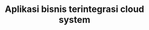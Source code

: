 ---
templateKey: 'home-page'
title: Aplikasi bisnis terintegrasi cloud system 
meta_title: Dashboard | Integration process your business
meta_description: >-
  Jasa pengintegrasian aplikasi berbasis cloud server berbasis web,
  Aplikasi akan disesuaikan dengan proses bisnis yang anda kembangkan saat ini akan lebih mudah, fleksibel dan akurat.
heading: Aplikasi bisnis yang terintagrasi berbasis cloud
description: >-
  Kami menyediakan jasa custom aplikasi bisnis dengan pengintegrasian Accuate online & manajemen file bisnis anda secara terstruktur dan rapi berbasis cloud file system dengan google drive.
offerings:
  blurbs:
    - image: /icons/sitelink-integrations-partners.png
      text: >
        REST (Representional State Transfer) API adalah suatu arsitektur metode komunikasi yang menggunakan protokol HTTP untuk pertukaran data dan metode ini sering diterapkan dalam pengembangan aplikasi. Dimana tujuannya adalah untuk menjadikan sistem yang memiliki performa yang baik, cepat dan mudah untuk di kembangkan (scale) terutama dalam pertukaran dan komunikasi data.
        REST API yang memanfaatkan prinsip HATEOAS memiliki keuntungan bagi software developer. Sebuah REST API memiliki satu endpoint utama (URL) yang dapat diakses, selanjutnya dapat dieksplorasi seperti halnya melakukan browsing pada Web. Resources dapat dengan mudah ditelusuri dan ditemukan melalui hyperlinks, serta juga dapat dimanipulasi dengan menggunakan HTTP verbs
    - image: /icons/maxresdefault.jpg
      text: >
        Google drive merupakan layanan penyimpanan online (cloud) milik Google yang telah diluncurkan sejak April 2012 yang lalu. Google Drive memudahkan pengguna untuk menyimpan file melalui internet, sehingga dokumen Anda tidak akan hilang selama Anda mengetahui email dan password Anda, dengan adanya google drive ini file - file proses bisnis anda akan disimpan di google drive cloud, dan ini akan sangat menghemat waktu dan tenaga anda dalam penggunaan data secara berkala.
    - image: /icons/AOL-banner-atas-min.png
      text: >
        Aplikasi anda akan terhubung dengan accurate secara fleksibel, efisien dan data yang sudah disinkronkan akan lebih akurat antara proses bisnis anda dan keuangan anda. Aplikasi Accurate Online ini adalah sebuah software akuntansi berbasis Cloud telah hadir untuk membantu pemilik bisnis UKM di Indonesia.
        Dengan teknologi sedemikian canggih seperti ini, tidak akan pernah ada waktu yang lebih baik lagi untuk meng-optimalkan pertumbuhan disuatu bisnis yang akan dan yang berjalan anda saat ini.
    - image: /icons/php-login-and-authentication-the-definitive-guide.png
      text: >
        Authentication atau Otentikasi adalah suatu proses atau tindakan untuk membuktikan atau menunjukkan sesuatu yang benar, asli, atau valid.  Teknologi otentikasi menyediakan kontrol akses untuk sistem dengan memeriksa atau melihat apakah kredensial pengguna cocok dengan kredensial di dalam database pengguna yang berwenang atau di server otentikasi data.
testimonials:
  - author: Gani Wicaksono
    quote: >-
      Good technology is seamless, Aplikasi yang ditawarkan oleh I.A.C ini sangat membantu saya dalam mengembangkan bisnis berbasis web ini,
      sistem bisa disesuai dengan proses bisnis saya saat ini, Terus berinovasi Integration application cloud. Sukses selalu team I.A.C.
  # - author: Subarashi San
  #   quote: >-
  #     Fusce porttitor vulputate enim, nec blandit magna gravida et. Etiam et dignissim ligula. 
  #     Lorem ipsum dolor sit amet, consectetur adipiscing elit.
  # - author: Subarasdashi San
  #   quote: >-
  #     Fusce porttitor vulputate enim, nec blandit magna gravida et. Etiam et dignissim ligula. 
  #     Lorem ipsum dolor sit amet, consectetur adipiscing elit.
---